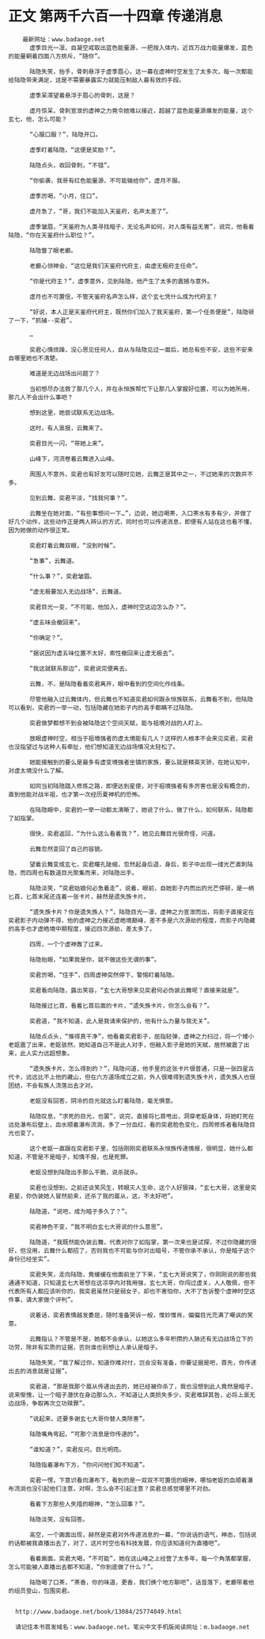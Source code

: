 # 正文 第两千六百一十四章 传递消息
        最新网址：www.badaoge.net
          虚季目光一凛，自凝空戒取出蓝色能量源，一把按入体内，近百万战力能量爆发，蓝色的能量朝着四面八方排斥，“随你”。
      
          陆隐失笑，抬手，骨刺悬浮于虚季眉心，这一幕在虚神时空发生了太多次，每一次都能给陆隐带来满足，这是不需要暴露实力就能压制敌人最有效的手段。
      
          虚季呆滞望着悬浮于眉心的骨刺，这是？
      
          虚月惊呆，骨刺宣泄的虚神之力竟令她难以接近，超越了蓝色能量源爆发的能量，这个玄七，他，怎么可能？
      
          “心服口服？”，陆隐开口。
      
          虚季盯着陆隐，“这便是奖励？”。
      
          陆隐点头，收回骨刺，“不错”。
      
          “你偷袭，我哥有红色能量源，不可能输给你”，虚月不服。
      
          虚季厉喝，“小月，住口”。
      
          虚月急了，“哥，我们不能加入天鉴府，名声太差了”。
      
          虚季皱眉，“天鉴府为人类寻找暗子，无论名声如何，对人类有益无害”，说完，他看着陆隐，“你在天鉴府什么职位？”。
      
          陆隐瞥了眼老癫。
      
          老癫心领神会，“这位是我们天鉴府代府主，由虚无极府主任命”。
      
          “你是代府主？”，虚季意外，见到陆隐，他产生了太多的震撼与意外。
      
          虚月也不可置信，不管天鉴府名声怎么样，这个玄七凭什么成为代府主？
      
          “好说，本人正是天鉴府代府主，既然你们加入了我天鉴府，第一个任务便是”，陆隐顿了一下，“抓捕--奕君”。
      
          …
      
          奕君心情烦躁，没心思见任何人，自从与陆隐见过一面后，她总有些不安，这些不安来自哪里她也不清楚。
      
          难道是无边战场出问题了？
      
          当初想尽办法救了那几个人，并在永恒族帮忙下让那几人掌握好位置，可以为她所用，那几人不会出什么事吧？
      
          想到这里，她尝试联系无边战场。
      
          这时，有人禀报，云舞来了。
      
          奕君目光一闪，“带她上来”。
      
          山峰下，河流卷着云舞进入山峰。
      
          周围人不意外，奕君也有好友可以随时见她，云舞正是其中之一，不过她来的次数并不多。
      
          见到云舞，奕君平淡，“找我何事？”。
      
          云舞坐在她对面，“有些事想问一下…”，边说，她边喝茶，入口茶水有多有少，并做了好几个动作，这些动作正是两人辨认的方式，同时也可以传递消息，即便有人站在这也看不懂，因为她做的动作很正常。
      
          奕君盯着云舞双眼，“没到时候”。
      
          “急事”，云舞道。
      
          “什么事？”，奕君皱眉。
      
          “虚无极要加入无边战场”，云舞道。
      
          奕君目光一变，“不可能，他加入，虚神时空这边怎么办？”。
      
          “虚五味会撤回来”。
      
          “你确定？”。
      
          “据说因为虚五味位置不太好，索性撤回来让虚无极去”。
      
          “我这就联系那边”，奕君说完便离去。
      
          云舞，不，是陆隐看着奕君离开，眼中看到的空间化作线条。
      
          尽管他融入过云舞体内，但云舞也不知道奕君如何跟永恒族联系，云舞看不到，但陆隐可以看到，奕君的一举一动，包括隐藏在她影子内的高手都瞒不过陆隐。
      
          奕君做梦都想不到会被陆隐这个空间天赋，能与祖境对战的人盯上。
      
          放眼虚神时空，相当于祖境强者的虚太境能有几人？这样的人根本不会来见奕君，奕君也没指望过与这种人有牵扯，他们想知道无边战场情况太轻松了。
      
          她能接触到的要么是最多有虚变境强者坐镇的家族，要么就是精英天骄，在她认知中，对虚太境没什么了解。
      
          如同当初陆隐踏入修炼之路，即便达到星使，对于祖境强者有多厉害也是没有概念的，直到他能对战半祖，也才第一次经历夏神机的恐怖。
      
          在陆隐眼中，奕君的一举一动都太清晰了，她说了什么，做了什么，如何联系，陆隐都了如指掌。
      
          很快，奕君返回，“为什么这么看着我？”，她见云舞目光很奇怪，问道。
      
          云舞忽然变回了自己的容貌。
      
          望着云舞变成玄七，奕君瞳孔陡缩，忽然起身后退，身后，影子中出现一缕光芒直刺陆隐，而四周也有数道目光聚集而来，对陆隐出手。
      
          陆隐淡笑，“奕君姑娘何必急着走”，说着，眼前，自她影子内而出的光芒停顿，是一柄匕首，匕首末尾还连着一张卡片，赫然是遗失族卡片。
      
          “遗失族卡片？你是遗失族人？”，陆隐目光一凛，虚神之力宣泄而出，将影子直接定在奕君影子内动弹不得，他的虚神之力接近虚皓境巅峰，差不多是六次源劫的程度，而影子内隐藏的高手也才虚皓境中期程度，接近四次源劫，差太多了。
      
          四周，一个个虚神轰了过来。
      
          陆隐抬眼，“如果我是你，就不做这些无谓的事”。
      
          奕君厉喝，“住手”，四周虚神突然停下，警惕盯着陆隐。
      
          奕君看向陆隐，露出笑容，“玄七大哥想来见奕君何必伪装云舞呢？直接来就是”。
      
          陆隐接过匕首，看着匕首后面的卡片，“遗失族卡片，你怎么会有？”。
      
          奕君道，“我不知道，此人是我请来保护的，他有什么力量与我无关”。
      
          陆隐点点头，“推得真干净”，他看着奕君影子，屈指轻弹，虚神之力扫过，将一个矮小老妪震了出来，老妪骇然，她知道自己不是此人对手，但融入影子是她的天赋，居然被震了出来，此人实力远超想象。
      
          “遗失族卡片，怎么得到的？”，陆隐问道，他手里的这张卡片很普通，只是一张四星古代卡，远远比不上他的藏山，但在六方道场成立之前，外人很难得到遗失族卡片，遗失族人也很团结，不会有族人流落出去才对。
      
          老妪没有回答，阴冷的目光就这么盯着陆隐，毫无惧意。
      
          陆隐叹息，“求死的目光，也罢”，说完，直接将匕首甩出，洞穿老妪身体，将她盯死在远处瀑布后壁上，血水顺着瀑布流淌，多了一分血红，看的奕君脸色变化，四周修炼者看陆隐目光也变了。
      
          这个老妪一直跟在奕君影子里，包括刚刚奕君联系永恒族传递情报，很明显，她什么都知道，不管是不是暗子，知情不报，也是死罪。
      
          老妪没想到陆隐出手那么干脆，说杀就杀。
      
          奕君也没想到，之前还谈笑风生，转眼灭人生命，这个人好狠辣，“玄七大哥，这里是奕君星，你伪装她人冒然前来，还杀了我的扈从，这，不太好吧”。
      
          陆隐道，“说吧，成为暗子多久了？”。
      
          奕君神色不变，“我不明白玄七大哥说的什么意思”。
      
          陆隐道，“我既然能伪装云舞，代表对你了如指掌，第一次来也是试探，不过你隐藏的很好，但没用，云舞什么都招了，否则我也不可能与你对出暗号，不管你承不承认，你是暗子这个身份已经坐实”。
      
          奕君失笑，走向陆隐，竟缓缓在他面前坐了下来，“玄七大哥说笑了，你刚刚说的那些我通通不知道，只知道玄七大哥想在这凉亭内对我用强，玄七大哥，你闯过虚关，人人敬佩，但不代表所有人都应该听你的，我奕君虽然只是弱女子，却也不害怕你，大不了告诉整个虚神时空这件事，请大家做个评判”。
      
          说着话，奕君表情越发委屈，随时准备哭诉一般，惟妙惟肖，偏偏目光充满了嘲讽的笑意。
      
          云舞指认？不管是不是，她都不会承认，以她这么多年积攒的人脉还有无边战场立下的功劳，除非有实质的证据，否则谁也别想让人承认是暗子。
      
          陆隐失笑，“我了解过你，知道你难对付，岂会没有准备，你要证据是吧，首先，你传递出去的消息就是证据”。
      
          奕君道，“那是我那个扈从传递出去的，她已经被你杀了，我也没想到此人竟然是暗子，说来惭愧，让一个暗子潜伏在身边那么久，不知道让人类损失多少，奕君难辞其咎，必将上禀无边战场，争取再次立功赎罪”。
      
          “说起来，还要多谢玄七大哥你替人类除害”。
      
          陆隐嘴角弯起，“可那个消息是你传递的”。
      
          “谁知道？”，奕君反问，目光明亮。
      
          陆隐指着瀑布下方，“你问问他们知不知道”。
      
          奕君一愣，下意识看向瀑布下，看到的是一双双不可置信的眼神，哪怕老妪的血顺着瀑布流淌也没引起他们注意，对啊，怎么会不引起注意？奕君总感觉哪里不对劲。
      
          看着下方那些人失措的眼神，“怎么回事？”。
      
          陆隐淡笑，没有回答。
      
          高空，一个画面出现，赫然是奕君对外传递消息的一幕，“你说话的语气，神态，包括说的话都被我直播出去了，对了，这片时空也有科技发展，你应该知道何为直播吧”。
      
          看着画面，奕君大喝，“不可能”，她在这山峰之上经营了太多年，每一个角落都掌握，怎么可能被人直播出去都不知道，“你到底做了什么？”。
      
          陆隐喝了口茶，“茶香，你的味道，更香，我们换个地方聊吧”，话音落下，老癫带着他的组员登山，包围奕君。
      
      
      http://www.badaoge.net/book/13084/25774049.html
      
      请记住本书首发域名：www.badaoge.net。笔尖中文手机版阅读网址：m.badaoge.net